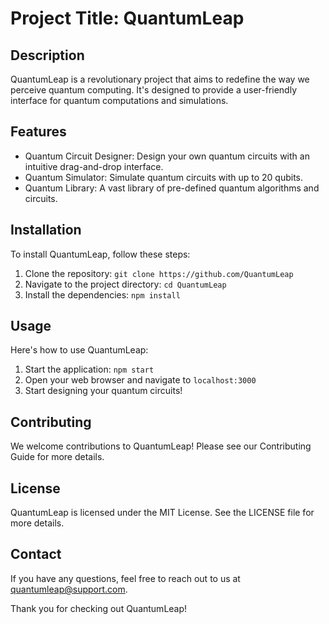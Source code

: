 # Project Title: QuantumLeap

## Description

QuantumLeap is a revolutionary project that aims to redefine the way we perceive quantum computing. It's designed to provide a user-friendly interface for quantum computations and simulations.

## Features

- Quantum Circuit Designer: Design your own quantum circuits with an intuitive drag-and-drop interface.
- Quantum Simulator: Simulate quantum circuits with up to 20 qubits.
- Quantum Library: A vast library of pre-defined quantum algorithms and circuits.

## Installation

To install QuantumLeap, follow these steps:

1. Clone the repository: `git clone https://github.com/QuantumLeap`
2. Navigate to the project directory: `cd QuantumLeap`
3. Install the dependencies: `npm install`

## Usage

Here's how to use QuantumLeap:

1. Start the application: `npm start`
2. Open your web browser and navigate to `localhost:3000`
3. Start designing your quantum circuits!

## Contributing

We welcome contributions to QuantumLeap! Please see our Contributing Guide for more details.

## License

QuantumLeap is licensed under the MIT License. See the LICENSE file for more details.

## Contact

If you have any questions, feel free to reach out to us at quantumleap@support.com.

Thank you for checking out QuantumLeap!
